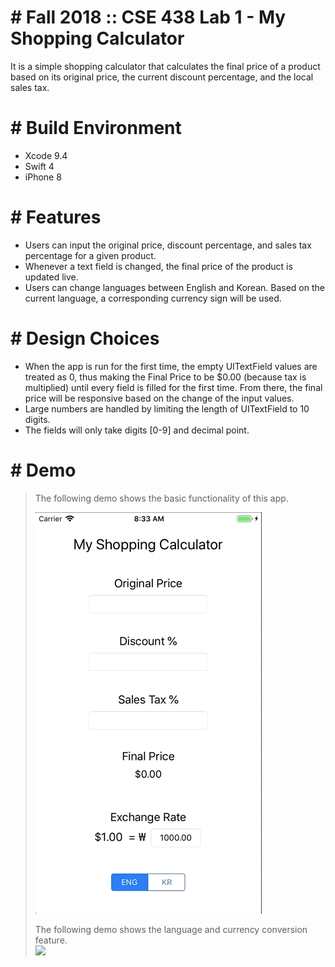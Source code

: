 # # Fall 2018 :: CSE 438 Lab 1 - My Shopping Calculator
It is a simple shopping calculator that calculates the final price of a product based on its original price, the current discount percentage, and the local sales tax.

# # Build Environment
  - Xcode 9.4
  - Swift 4
  - iPhone 8 

# # Features
  - Users can input the original price, discount percentage, and sales tax percentage for a given product.
  - Whenever a text field is changed, the final price of the product is updated live.
  - Users can change languages between English and Korean. Based on the current language, a corresponding currency sign will be used. 
 
# # Design Choices
  - When the app is run for the first time, the empty UITextField values are treated as 0,  thus making the Final Price to be $0.00 (because tax is multiplied) until every field is filled for the first time. From there, the final price will be responsive based on the change of the input values.
  - Large numbers are handled by limiting the length of UITextField to 10 digits.
  - The fields will only take digits [0-9] and decimal point.

# # Demo
> The following demo shows the basic functionality of this app.  
>   
> ![](1_1.gif)  
>
> The following demo shows the language and currency conversion feature.  
> ![](1_2.gif)